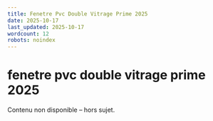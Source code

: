 ```yaml
---
title: Fenetre Pvc Double Vitrage Prime 2025
date: 2025-10-17
last_updated: 2025-10-17
wordcount: 12
robots: noindex
---
```


# fenetre pvc double vitrage prime 2025

Contenu non disponible – hors sujet.